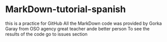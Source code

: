 # MarkDown-tutorial-spanish

this is a practice for GitHub
All the MarkDown code was provided by Gorka Garay from OSO agency
great teacher ande better person
To see the results of the code go to issues section
